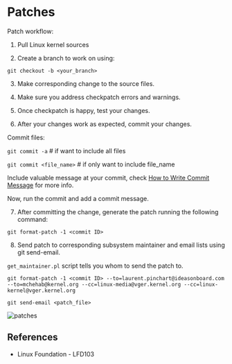 # Patches

Patch workflow:

1. Pull Linux kernel sources

2. Create a branch to work on using:

```git checkout -b <your_branch>```

3. Make corresponding change to the source files.

4. Make sure you address checkpatch errors and warnings.

5. Once checkpatch is happy, test your changes.

6. After your changes work as expected, commit your changes.

Commit files:

```git commit -a``` # if want to include all files

```git commit <file_name>``` # if only want to include file_name

Include valuable message at your commit, check [How to Write Commit Message](https://cbea.ms/git-commit/)
for more info.

Now, run the commit and add a commit message. 

7. After committing the change, generate the patch running the following command:

```git format-patch -1 <commit ID>```

8. Send patch to corresponding subsystem maintainer and email lists using
git send-email.

```get_maintainer.pl``` script tells you whom to send the patch to.

```git format-patch -1 <commit ID> --to=laurent.pinchart@ideasonboard.com --to=mchehab@kernel.org --cc=linux-media@vger.kernel.org --cc=linux-kernel@vger.kernel.org```

```git send-email <patch_file>```


![patches](../img/patches.png)

## References

* Linux Foundation - LFD103
